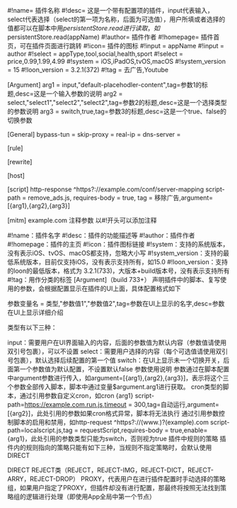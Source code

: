 #!name= 插件名称
#!desc= 这是一个带有配置项的插件，input代表输入，select代表选择（select的第一项为名称，后面为可选值），用户所填或者选择的值都可以在脚本中用$persistentStore.read进行读取，如$persistentStore.read(appName)
#!author= 插件作者
#!homepage= 插件首页，可在插件页面进行跳转
#!icon= 插件的图标
#!input = appName
#!input = author
#!select = appType,tool,social,health,sport
#!select = price,0.99,1.99,4.99
#!system = iOS,iPadOS,tvOS,macOS
#!system_version = 15
#!loon_version = 3.2.1(372)
#!tag = 去广告,Youtube

[Argument]
arg1 = input,"default-placehodler-content",tag=参数1的标题,desc=这是一个输入参数的说明
arg2 = select,"select1","select2","select2",tag=参数2的标题,desc=这是一个选择类型的参数说明
arg3 = switch,true,tag=参数3的标题,desc=这是一个true、false的切换参数

[General]
bypass-tun =
skip-proxy =
real-ip =
dns-server =

[rule]

[rewrite]

[host]

[script]
http-response ^https?:\/\/example\.com\/conf\/server-mapping script-path = remove_ads.js, requires-body = true, tag = 移除广告,argument=[{arg1},{arg2},{arg3}]

[mitm]
example.com
注释参数
以#!开头可以添加注释

#!name：插件名字
#!desc：插件的功能描述等
#!author：插件作者
#!homepage：插件的主页
#!icon：插件图标链接
#!system：支持的系统版本，没有表示iOS、tvOS、macOS都支持，忽略大小写
#!system_version：支持的最低系统版本，目前仅支持iOS，没有表示支持所有，如15.0
#!loon_version：支持的loon的最低版本，格式为 3.2.1(733)，大版本+build版本号，没有表示支持所有
#!tag：用作分类的标签
[Argument]（build 733+）
声明插件中的脚本、复写使用的参数，会根据配置显示在插件的UI上面，具体配置格式如下

参数变量名 = 类型,"参数值1","参数值2",tag=参数在UI上显示的名字,desc=参数在UI上显示详细介绍

类型有以下三种：

input：需要用户在UI界面输入的内容，后面的参数值为默认内容（参数值请使用双引号包裹），可以不设置
select：需要用户选择的内容（每个可选值请使用双引号包裹），默认选择后续配置的第一个值
switch：在UI上显示未一个切换开关，后面第一个参数值为默认配置，不设置默认false
参数使用说明
参数通过在脚本配置中argument参数进行传入，如argument=[{arg1},{arg2},{arg3}]，表示将这个三个参数全部传入脚本，脚本中通过变量$argument.arg1进行获取。
cron类型的脚本，通过引用参数自定义cron，如cron {arg1} script-path=https://example.com.run.js,timeout = 300,tag=自动运行,argument=[{arg2}]，此处引用的参数如果cron格式异常，脚本将无法执行
通过引用参数控制脚本的启用和禁用，如http-request ^https?:\/\/(www.)?(example)\.com script-path=localscript.js,tag = requestScript,requires-body = true,enable={arg1}，此处引用的参数类型只能为switch，否则视为true
插件中规则的策略
插件内的规则指向的策略只能有如下三种，当规则不指定策略时，会默认使用DIRECT

DIRECT
REJECT类（REJECT，REJECT-IMG，REJECT-DICT，REJECT-ARRY，REJECT-DROP）
PROXY，代表用户在进行插件配置时手动选择的策略组，如果用户指定了PROXY，但插件却没有进行配置，那最终将按照无法找到策略组的逻辑进行处理（即使用App全局中第一个节点）
